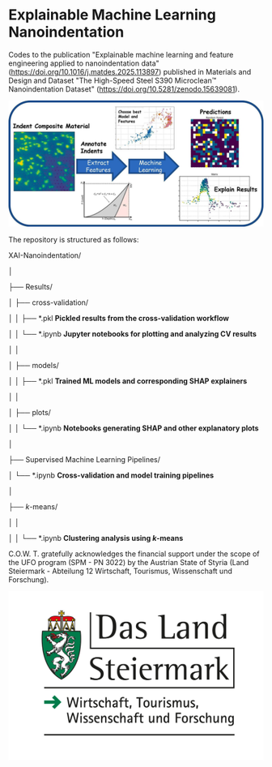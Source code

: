 # Explainable Machine Learning Nanoindentation
Codes to the publication "Explainable machine learning and feature engineering applied to nanoindentation data"  (https://doi.org/10.1016/j.matdes.2025.113897)  published in Materials and Design and Dataset "The High-Speed Steel S390 Microclean™ Nanoindentation Dataset" (https://doi.org/10.5281/zenodo.15639081).

![Graphical_Abstract](./Graphical_Abstract.jpg)


The repository is structured as follows:

XAI-Nanoindentation/

│

├── Results/

│   ├── cross-validation/

│   │   ├── *.pkl         **Pickled results from the cross-validation workflow**

│   │   └── *.ipynb       **Jupyter notebooks for plotting and analyzing CV results**

│   │ 

│   ├── models/

│   │   ├── *.pkl         **Trained ML models and corresponding SHAP explainers**

│   │

│   ├── plots/

│   │   └── *.ipynb       **Notebooks generating SHAP and other explanatory plots**

│

├── Supervised Machine Learning Pipelines/

│   └── *.ipynb           **Cross-validation and model training pipelines**

│

├── *k*-means/

│   │

│   │ └── *.ipynb           **Clustering analysis using *k*-means**

C.O.W. T. gratefully acknowledges the financial support under the scope of the UFO program (SPM - PN 3022) by the Austrian State of Styria (Land Steiermark - Abteilung 12 Wirtschaft, Tourismus, Wissenschaft und Forschung). 

![Graphical_Abstract](./Logo.jpg)
    













